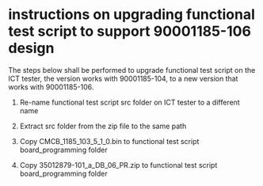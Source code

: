 instructions on upgrading functional test script to support 90001185-106 design
================================================================================
The steps below shall be performed to upgrade functional test script on the ICT
tester, the version works with 90001185-104, to a new version that works with 
90001185-106.


1. Re-name functional test script src folder on ICT tester to a different name

2. Extract src folder from the zip file to the same path

3. Copy CMCB_1185_103_5_1_0.bin to functional test script board_programming folder 

4. Copy 35012879-101_a_DB_06_PR.zip to functional test script board_programming folder
